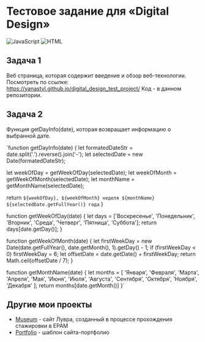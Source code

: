 <h1>
    Тестовое задание для «Digital Design»
</h1>

![JavaScript](https://img.shields.io/badge/Vanilla%20JavaScript-444?logo=JavaScript&logoColor=f0f0f0)
![HTML](https://img.shields.io/badge/HTML-444?logo=HTML5&logoColor=f0f0f0)

## Задача 1

Веб страница, которая содержит введение и обзор веб-технологии.
Посмотреть по ссылке: https://yanastvl.github.io/digital_design_test_project/
Код - в данном репозитории.

## Задача 2

Функция getDayInfo(date), которая возвращает информацию о выбранной дате.

`function getDayInfo(date) {
  let formatedDateStr = date.split('.').reverse().join('-');
  let selectedDate = new Date(formatedDateStr);

  let weekOfDay = getWeekOfDay(selectedDate);
  let weekOfMonth = getWeekOfMonth(selectedDate);
  let monthName = getMonthName(selectedDate);

  return `${weekOfDay}, ${weekOfMonth} неделя ${monthName} ${selectedDate.getFullYear()} года`
}

function getWeekOfDay(date) {
  let days = ['Воскресенье', 'Понедельник', 'Вторник', 'Среда', 'Четверг', 'Пятница', 'Суббота'];
  return days[date.getDay()];
}

function getWeekOfMonth(date) {
  let firstWeekDay = new Date(date.getFullYear(), date.getMonth(), 1).getDay() - 1;
  if (firstWeekDay < 0) firstWeekDay = 6;
  let offsetDate = date.getDate() + firstWeekDay;
  return Math.ceil(offsetDate / 7);
}

function getMonthName(date) {
  let months = [
    'Января', 'Февраля', 'Марта', 'Апреля', 'Мая', 'Июня', 'Июля', 'Августа', 'Сентября', 'Октября', 'Ноября', 'Декабря'
  ];
  return months[date.getMonth()]
}`

## Другие мои проекты
 - [Museum](https://rolling-scopes-school.github.io/yanastvl-JSFE2021Q3/museum-dom/) - сайт Лувра, созданный в процессе прохождения стажировки в EPAM
 - [Portfolio](https://yanastvl.github.io/portfolio_template/) - шаблон сайта-портфолио
